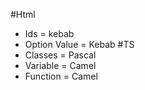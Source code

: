 #Html
- Ids = kebab
- Option Value = Kebab 
#TS
- Classes = Pascal
- Variable = Camel
- Function = Camel